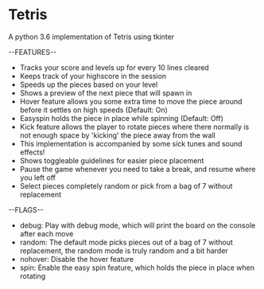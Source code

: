 # Tetris
A python 3.6 implementation of Tetris using tkinter

--FEATURES--
- Tracks your score and levels up for every 10 lines cleared
- Keeps track of your highscore in the session
- Speeds up the pieces based on your level
- Shows a preview of the next piece that will spawn in
- Hover feature allows you some extra time to move the piece around before it settles on high speeds (Default: On)
- Easyspin holds the piece in place while spinning (Default: Off)
- Kick feature allows the player to rotate pieces where there normally is not enough space by 'kicking' the piece away from the wall
- This implementation is accompanied by some sick tunes and sound effects!
- Shows toggleable guidelines for easier piece placement
- Pause the game whenever you need to take a break, and resume where you left off
- Select pieces completely random or pick from a bag of 7 without replacement

--FLAGS--
- debug: Play with debug mode, which will print the board on the console after each move
- random: The default mode picks pieces out of a bag of 7 without replacement, the random mode is truly random and a bit harder
- nohover: Disable the hover feature
- spin: Enable the easy spin feature, which holds the piece in place when rotating